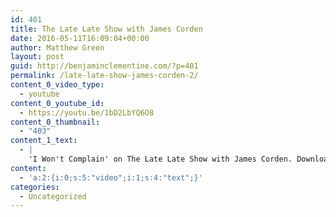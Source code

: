 ```yaml
---
id: 401
title: The Late Late Show with James Corden
date: 2016-05-11T16:09:04+00:00
author: Matthew Green
layout: post
guid: http://benjaminclementine.com/?p=401
permalink: /late-late-show-james-corden-2/
content_0_video_type:
  - youtube
content_0_youtube_id:
  - https://youtu.be/1bD2LbYQ6O8
content_0_thumbnail:
  - "403"
content_1_text:
  - |
    'I Won't Complain' on The Late Late Show with James Corden. Download the album <a href="http://smarturl.it/ALFNiTunes" target="_blank">here</a>.
content:
  - 'a:2:{i:0;s:5:"video";i:1;s:4:"text";}'
categories:
  - Uncategorized
---
```

